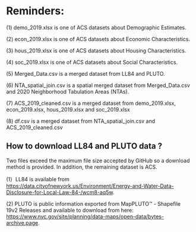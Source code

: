 # Reminders:
(1) demo_2019.xlsx is one of ACS datasets about Demographic Estimates.

(2) econ_2019.xlsx is one of ACS datasets about Economic Characteristics.

(3) hous_2019.xlsx is one of ACS datasets about Housing Characteristics.

(4) soc_2019.xlsx is one of ACS datasets about Social Characteristics.

(5) Merged_Data.csv is a merged dataset from LL84 and PLUTO.

(6) NTA_spatial_join.csv is a spatial merged dataset from Merged_Data.csv and 2020 Neighborhood Tabulation Areas (NTAs). 

(7) ACS_2019_cleaned.csv is a merged dataset from demo_2019.xlsx, econ_2019.xlsx, hous_2019.xlsx  and soc_2019.xlsx

(8) df.csv is a merged dataset from NTA_spatial_join.csv and  ACS_2019_cleaned.csv

## How to download LL84 and PLUTO data ?
Two files exceed the maximum file size accepted by GitHub so a download method is provided. In addition, the remaining dataset is ACS.

(1）LL84 is available from https://data.cityofnewyork.us/Environment/Energy-and-Water-Data-Disclosure-for-Local-Law-84-/wcm8-aq5w.

(2) PLUTO is public information exported from MapPLUTO™ - Shapefile 19v2 Releases and available to download from here: https://www.nyc.gov/site/planning/data-maps/open-data/bytes-archive.page.
